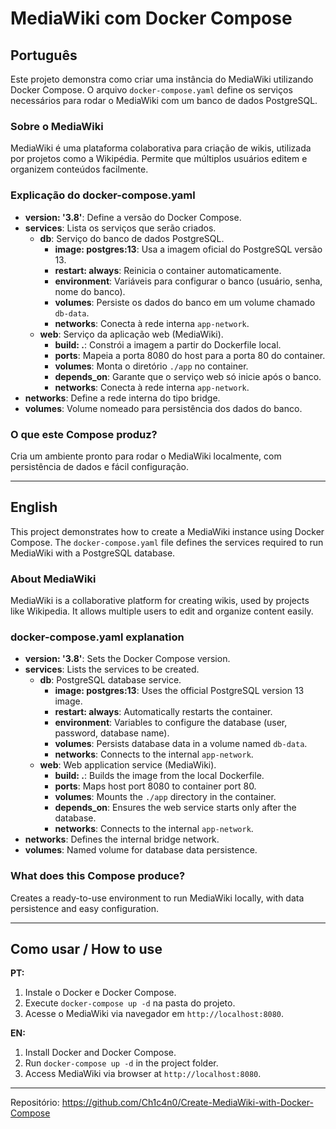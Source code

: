 
# MediaWiki com Docker Compose

## Português

Este projeto demonstra como criar uma instância do MediaWiki utilizando Docker Compose. O arquivo `docker-compose.yaml` define os serviços necessários para rodar o MediaWiki com um banco de dados PostgreSQL.

### Sobre o MediaWiki
MediaWiki é uma plataforma colaborativa para criação de wikis, utilizada por projetos como a Wikipédia. Permite que múltiplos usuários editem e organizem conteúdos facilmente.

### Explicação do docker-compose.yaml
- **version: '3.8'**: Define a versão do Docker Compose.
- **services**: Lista os serviços que serão criados.
	- **db**: Serviço do banco de dados PostgreSQL.
		- **image: postgres:13**: Usa a imagem oficial do PostgreSQL versão 13.
		- **restart: always**: Reinicia o container automaticamente.
		- **environment**: Variáveis para configurar o banco (usuário, senha, nome do banco).
		- **volumes**: Persiste os dados do banco em um volume chamado `db-data`.
		- **networks**: Conecta à rede interna `app-network`.
	- **web**: Serviço da aplicação web (MediaWiki).
		- **build: .**: Constrói a imagem a partir do Dockerfile local.
		- **ports**: Mapeia a porta 8080 do host para a porta 80 do container.
		- **volumes**: Monta o diretório `./app` no container.
		- **depends_on**: Garante que o serviço web só inicie após o banco.
		- **networks**: Conecta à rede interna `app-network`.
- **networks**: Define a rede interna do tipo bridge.
- **volumes**: Volume nomeado para persistência dos dados do banco.

### O que este Compose produz?
Cria um ambiente pronto para rodar o MediaWiki localmente, com persistência de dados e fácil configuração.

---

## English

This project demonstrates how to create a MediaWiki instance using Docker Compose. The `docker-compose.yaml` file defines the services required to run MediaWiki with a PostgreSQL database.

### About MediaWiki
MediaWiki is a collaborative platform for creating wikis, used by projects like Wikipedia. It allows multiple users to edit and organize content easily.

### docker-compose.yaml explanation
- **version: '3.8'**: Sets the Docker Compose version.
- **services**: Lists the services to be created.
	- **db**: PostgreSQL database service.
		- **image: postgres:13**: Uses the official PostgreSQL version 13 image.
		- **restart: always**: Automatically restarts the container.
		- **environment**: Variables to configure the database (user, password, database name).
		- **volumes**: Persists database data in a volume named `db-data`.
		- **networks**: Connects to the internal `app-network`.
	- **web**: Web application service (MediaWiki).
		- **build: .**: Builds the image from the local Dockerfile.
		- **ports**: Maps host port 8080 to container port 80.
		- **volumes**: Mounts the `./app` directory in the container.
		- **depends_on**: Ensures the web service starts only after the database.
		- **networks**: Connects to the internal `app-network`.
- **networks**: Defines the internal bridge network.
- **volumes**: Named volume for database data persistence.

### What does this Compose produce?
Creates a ready-to-use environment to run MediaWiki locally, with data persistence and easy configuration.

---

## Como usar / How to use

**PT:**
1. Instale o Docker e Docker Compose.
2. Execute `docker-compose up -d` na pasta do projeto.
3. Acesse o MediaWiki via navegador em `http://localhost:8080`.

**EN:**
1. Install Docker and Docker Compose.
2. Run `docker-compose up -d` in the project folder.
3. Access MediaWiki via browser at `http://localhost:8080`.

---

Repositório: https://github.com/Ch1c4n0/Create-MediaWiki-with-Docker-Compose
